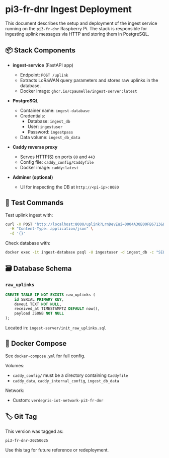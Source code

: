 # pi3-fr-dnr Ingest Deployment

This document describes the setup and deployment of the ingest service running on the `pi3-fr-dnr` Raspberry Pi. The stack is responsible for ingesting uplink messages via HTTP and storing them in PostgreSQL.

## 📦 Stack Components

- **ingest-service** (FastAPI app)
  - Endpoint: `POST /uplink`
  - Extracts LoRaWAN query parameters and stores raw uplinks in the database.
  - Docker image: `ghcr.io/cpaumelle/ingest-server:latest`

- **PostgreSQL**
  - Container name: `ingest-database`
  - Credentials:
    - Database: `ingest_db`
    - User: `ingestuser`
    - Password: `ingestpass`
  - Data volume: `ingest_db_data`

- **Caddy reverse proxy**
  - Serves HTTP(S) on ports `80` and `443`
  - Config file: `caddy_config/Caddyfile`
  - Docker image: `caddy:latest`

- **Adminer (optional)**
  - UI for inspecting the DB at `http://<pi-ip>:8080`

## 🧪 Test Commands

Test uplink ingest with:

```bash
curl -X POST "http://localhost:8000/uplink?LrnDevEui=0004A30B00FB6713&LrnFPort=1&LrnInfos=test&AS_ID=test&Time=2025-06-24T10:00:00Z&Token=dummytoken" \
  -H "Content-Type: application/json" \
  -d '{}'
```

Check database with:

```bash
docker exec -it ingest-database psql -U ingestuser -d ingest_db -c "SELECT * FROM raw_uplinks;"
```

## 🗃️ Database Schema

### `raw_uplinks`

```sql
CREATE TABLE IF NOT EXISTS raw_uplinks (
    id SERIAL PRIMARY KEY,
    deveui TEXT NOT NULL,
    received_at TIMESTAMPTZ DEFAULT now(),
    payload JSONB NOT NULL
);
```

Located in: `ingest-server/init_raw_uplinks.sql`

## 🐳 Docker Compose

See `docker-compose.yml` for full config.

Volumes:
- `caddy_config/` must be a directory containing `Caddyfile`
- `caddy_data`, `caddy_internal_config`, `ingest_db_data`

Network:
- Custom: `verdegris-iot-network-pi3-fr-dnr`

## 🏷️ Git Tag

This version was tagged as:

```
pi3-fr-dnr-20250625
```

Use this tag for future reference or redeployment.
